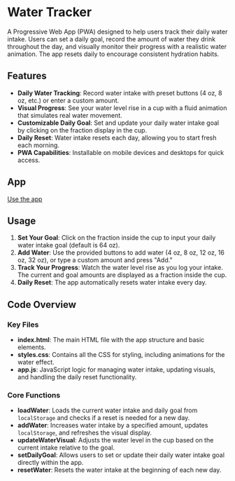 # Water Tracker

A Progressive Web App (PWA) designed to help users track their daily water intake. Users can set a daily goal, record the amount of water they drink throughout the day, and visually monitor their progress with a realistic water animation. The app resets daily to encourage consistent hydration habits.

## Features

- **Daily Water Tracking**: Record water intake with preset buttons (4 oz, 8 oz, etc.) or enter a custom amount.
- **Visual Progress**: See your water level rise in a cup with a fluid animation that simulates real water movement.
- **Customizable Daily Goal**: Set and update your daily water intake goal by clicking on the fraction display in the cup.
- **Daily Reset**: Water intake resets each day, allowing you to start fresh each morning.
- **PWA Capabilities**: Installable on mobile devices and desktops for quick access.

## App

[Use the app](https://nickdeupree.github.io/WaterTracker/)

## Usage

1. **Set Your Goal**: Click on the fraction inside the cup to input your daily water intake goal (default is 64 oz).
2. **Add Water**: Use the provided buttons to add water (4 oz, 8 oz, 12 oz, 16 oz, 32 oz), or type a custom amount and press "Add."
3. **Track Your Progress**: Watch the water level rise as you log your intake. The current and goal amounts are displayed as a fraction inside the cup.
4. **Daily Reset**: The app automatically resets water intake every day.

## Code Overview

### Key Files

- **index.html**: The main HTML file with the app structure and basic elements.
- **styles.css**: Contains all the CSS for styling, including animations for the water effect.
- **app.js**: JavaScript logic for managing water intake, updating visuals, and handling the daily reset functionality.

### Core Functions

- **loadWater**: Loads the current water intake and daily goal from `localStorage` and checks if a reset is needed for a new day.
- **addWater**: Increases water intake by a specified amount, updates `localStorage`, and refreshes the visual display.
- **updateWaterVisual**: Adjusts the water level in the cup based on the current intake relative to the goal.
- **setDailyGoal**: Allows users to set or update their daily water intake goal directly within the app.
- **resetWater**: Resets the water intake at the beginning of each new day.
